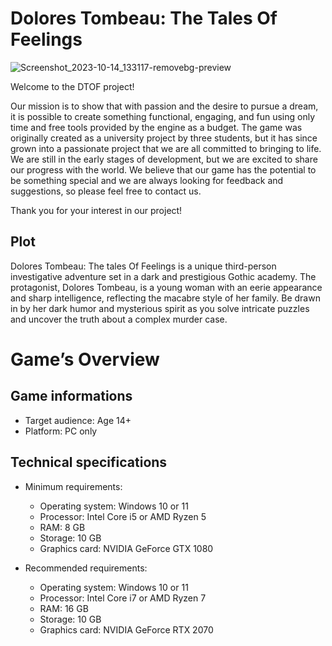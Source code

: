 # Dolores Tombeau: The Tales Of Feelings
![Screenshot_2023-10-14_133117-removebg-preview](https://github.com/HashMall0w/DTOF/assets/78042460/55fb0583-3ecf-4b48-9364-9c6ac10ce2ce)

Welcome to the DTOF project!

Our mission is to show that with passion and the desire to pursue a dream, it is possible to create something functional, engaging, and fun using only time and free tools provided by the engine as a budget.
The game was originally created as a university project by three students, but it has since grown into a passionate project that we are all committed to bringing to life.
We are still in the early stages of development, but we are excited to share our progress with the world.
We believe that our game has the potential to be something special and we are always looking for feedback and suggestions, so please feel free to contact us.

Thank you for your interest in our project!

## Plot
Dolores Tombeau: The tales Of Feelings is a unique third-person investigative adventure set in a dark and prestigious Gothic academy.
The protagonist, Dolores Tombeau, is a young woman with an eerie appearance and sharp intelligence, reflecting the macabre style of her family.
Be drawn in by her dark humor and mysterious spirit as you solve intricate puzzles and uncover the truth about a complex murder case.

# Game’s Overview

## Game informations

* Target audience: Age 14+
* Platform: PC only

## Technical specifications

* Minimum requirements:
  * Operating system: Windows 10 or 11
  * Processor: Intel Core i5 or AMD Ryzen 5
  * RAM: 8 GB
  * Storage: 10 GB
  * Graphics card: NVIDIA GeForce GTX 1080

* Recommended requirements:
  * Operating system: Windows 10 or 11
  * Processor: Intel Core i7 or AMD Ryzen 7
  * RAM: 16 GB
  * Storage: 10 GB
  * Graphics card: NVIDIA GeForce RTX 2070
